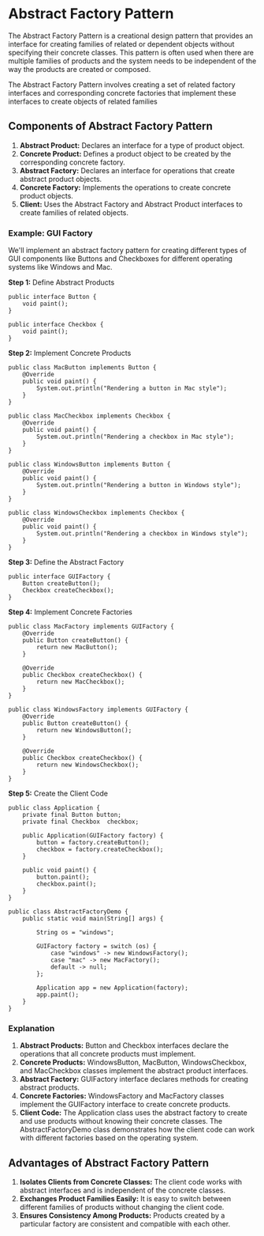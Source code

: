 # Abstract Factory Pattern

The Abstract Factory Pattern is a creational design pattern that provides an interface for creating families of related or dependent objects without specifying their concrete classes. This pattern is often used when there are multiple families of products and the system needs to be independent of the way the products are created or composed.

The Abstract Factory Pattern involves creating a set of related factory interfaces and corresponding concrete factories that implement these interfaces to create objects of related families

## Components of Abstract Factory Pattern

1. **Abstract Product:** Declares an interface for a type of product object.
2. **Concrete Product:** Defines a product object to be created by the corresponding concrete factory.
3. **Abstract Factory:** Declares an interface for operations that create abstract product objects.
4. **Concrete Factory:** Implements the operations to create concrete product objects.
5. **Client:** Uses the Abstract Factory and Abstract Product interfaces to create families of related objects.

### Example: GUI Factory
We'll implement an abstract factory pattern for creating different types of GUI components like Buttons and Checkboxes for different operating systems like Windows and Mac.

**Step 1:** Define Abstract Products

```angular2html
public interface Button {
    void paint();
}

public interface Checkbox {
    void paint();
}
```
**Step 2:** Implement Concrete Products

```angular2html
public class MacButton implements Button {
    @Override
    public void paint() {
        System.out.println("Rendering a button in Mac style");
    }
}

public class MacCheckbox implements Checkbox {
    @Override
    public void paint() {
        System.out.println("Rendering a checkbox in Mac style");
    }
}

public class WindowsButton implements Button {
    @Override
    public void paint() {
        System.out.println("Rendering a button in Windows style");
    }
}

public class WindowsCheckbox implements Checkbox {
    @Override
    public void paint() {
        System.out.println("Rendering a checkbox in Windows style");
    }
}
```
**Step 3:** Define the Abstract Factory

```angular2html
public interface GUIFactory {
    Button createButton();
    Checkbox createCheckbox();
}
```
**Step 4:** Implement Concrete Factories
```angular2html
public class MacFactory implements GUIFactory {
    @Override
    public Button createButton() {
        return new MacButton();
    }

    @Override
    public Checkbox createCheckbox() {
        return new MacCheckbox();
    }
}

public class WindowsFactory implements GUIFactory {
    @Override
    public Button createButton() {
        return new WindowsButton();
    }

    @Override
    public Checkbox createCheckbox() {
        return new WindowsCheckbox();
    }
}
```

**Step 5:** Create the Client Code
```angular2html
public class Application {
    private final Button button;
    private final Checkbox  checkbox;

    public Application(GUIFactory factory) {
        button = factory.createButton();
        checkbox = factory.createCheckbox();
    }

    public void paint() {
        button.paint();
        checkbox.paint();
    }
}

public class AbstractFactoryDemo {
    public static void main(String[] args) {
    
        String os = "windows";
        
        GUIFactory factory = switch (os) {
            case "windows" -> new WindowsFactory();
            case "mac" -> new MacFactory();
            default -> null;
        };
        
        Application app = new Application(factory);
        app.paint();
    }
}
```

### Explanation
1. **Abstract Products:** Button and Checkbox interfaces declare the operations that all concrete products must implement.
2. **Concrete Products:** WindowsButton, MacButton, WindowsCheckbox, and MacCheckbox classes implement the abstract product interfaces.
3. **Abstract Factory:** GUIFactory interface declares methods for creating abstract products.
4. **Concrete Factories:** WindowsFactory and MacFactory classes implement the GUIFactory interface to create concrete products.
5. **Client Code:** The Application class uses the abstract factory to create and use products without knowing their concrete classes. The AbstractFactoryDemo class demonstrates how the client code can work with different factories based on the operating system.

## Advantages of Abstract Factory Pattern
1. **Isolates Clients from Concrete Classes:** The client code works with abstract interfaces and is independent of the concrete classes.
2. **Exchanges Product Families Easily:** It is easy to switch between different families of products without changing the client code.
3. **Ensures Consistency Among Products:** Products created by a particular factory are consistent and compatible with each other.